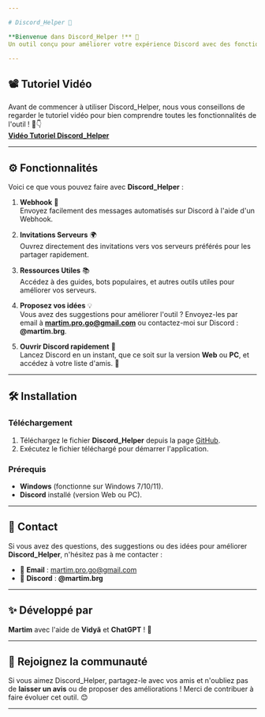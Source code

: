 ```yaml
---

# Discord_Helper 🚀

**Bienvenue dans Discord_Helper !** 🎉  
Un outil conçu pour améliorer votre expérience Discord avec des fonctionnalités simples et puissantes. Découvrez comment il peut faciliter la gestion de vos serveurs et bien plus !

---
```


## 📽 Tutoriel Vidéo
Avant de commencer à utiliser Discord_Helper, nous vous conseillons de regarder le tutoriel vidéo pour bien comprendre toutes les fonctionnalités de l'outil ! 🎥👇  
[**Vidéo Tutoriel Discord_Helper**](https://youtu.be/dhw7r4137P4)

---

## ⚙️ Fonctionnalités
Voici ce que vous pouvez faire avec **Discord_Helper** :

1. **Webhook** 🔗  
   Envoyez facilement des messages automatisés sur Discord à l'aide d'un Webhook.

2. **Invitations Serveurs** 🌍  
   Ouvrez directement des invitations vers vos serveurs préférés pour les partager rapidement.

3. **Ressources Utiles** 📚  
   Accédez à des guides, bots populaires, et autres outils utiles pour améliorer vos serveurs.

4. **Proposez vos idées** 💡  
   Vous avez des suggestions pour améliorer l'outil ? Envoyez-les par email à **[martim.pro.go@gmail.com](mailto:martim.pro.go@gmail.com)** ou contactez-moi sur Discord : **@martim.brg**.

5. **Ouvrir Discord rapidement** 💬  
   Lancez Discord en un instant, que ce soit sur la version **Web** ou **PC**, et accédez à votre liste d'amis. 👥

---

## 🛠️ Installation

### Téléchargement
1. Téléchargez le fichier **Discord_Helper** depuis la page [GitHub](https://github.com/martimbrrg/Discord_Helper).
2. Exécutez le fichier téléchargé pour démarrer l'application.

### Prérequis
- **Windows** (fonctionne sur Windows 7/10/11).
- **Discord** installé (version Web ou PC).

---

## 💬 Contact
Si vous avez des questions, des suggestions ou des idées pour améliorer **Discord_Helper**, n'hésitez pas à me contacter :

- 📧 **Email** : [martim.pro.go@gmail.com](mailto:martim.pro.go@gmail.com)
- 💬 **Discord** : **@martim.brg**

---

## ✨ Développé par
**Martim** avec l'aide de **Vidyã** et **ChatGPT** ! 🚀

---

## 🚀 Rejoignez la communauté
Si vous aimez Discord_Helper, partagez-le avec vos amis et n'oubliez pas de **laisser un avis** ou de proposer des améliorations ! Merci de contribuer à faire évoluer cet outil. 😊

---
